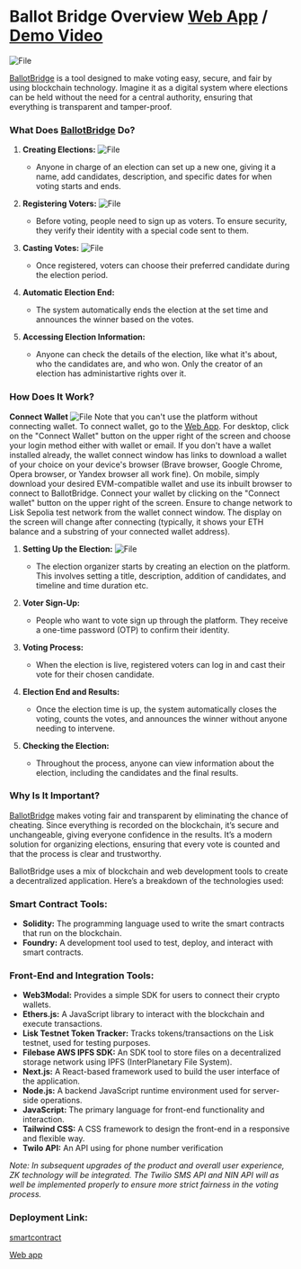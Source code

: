 # Ballot Bridge Overview [Web App](https://ballotbridge.vercel.app/) / [Demo Video](https://youtu.be/zVzt6g1CVs8?si=Av0CrL3Zv_vYHC1M)
![File](https://ipfs.filebase.io/ipfs/QmYBTGnXtZiSvYJnq63YHcV9UmL6ex4VKaytQAgVacjkpZ)

[BallotBridge](https://ballotbridge.vercel.app/) is a tool designed to make voting easy, secure, and fair by using blockchain technology. Imagine it as a digital system where elections can be held without the need for a central authority, ensuring that everything is transparent and tamper-proof.

### What Does [BallotBridge](https://ballotbridge.vercel.app/) Do?

1. **Creating Elections:** 
![File](https://ipfs.filebase.io/ipfs/QmbFt962D27dwpMXQT94WcCqgg3124KEKt6iCjAihzRzsR)
   - Anyone in charge of an election can set up a new one, giving it a name, add candidates, description, and specific dates for when voting starts and ends.

2. **Registering Voters:**
![File](https://ipfs.filebase.io/ipfs/QmcK4v8XaDsNx9r6pwJ9xcPKDqxkcjkKiqFUHJ24HqsYXU)
   - Before voting, people need to sign up as voters. To ensure security, they verify their identity with a special code sent to them.

3. **Casting Votes:**
![File](https://ipfs.filebase.io/ipfs/QmWrgtLXnhDM1FK7m5gxXFEtmcHChxH1zJnMnYoDrCk7E6)
   - Once registered, voters can choose their preferred candidate during the election period.

4. **Automatic Election End:**
   - The system automatically ends the election at the set time and announces the winner based on the votes.

5. **Accessing Election Information:**
   - Anyone can check the details of the election, like what it's about, who the candidates are, and who won. Only the creator of an election has administartive rights over it.

### How Does It Work?
**Connect Wallet**
![File](https://ipfs.filebase.io/ipfs/QmaCYtfuue43qkkXhyE8D1adYjk9b2zJWjsrFjD3QVT4CF)
Note that you can't use the platform without connecting wallet. To connect wallet, go to the [Web App](https://ballotbridge.vercel.app). For desktop, click on the "Connect Wallet" button on the upper right of the screen and choose your login method either with wallet or email. If you don't have a wallet installed already, the wallet connect window has links to download a wallet of your choice on your device's browser (Brave browser, Google Chrome, Opera browser, or Yandex browser all work fine). On mobile, simply download your desired EVM-compatible wallet and use its inbuilt browser to connect to BallotBridge. Connect your wallet by clicking on the "Connect wallet" button on the upper right of the screen. Ensure to change network to Lisk Sepolia test network from the wallet connect window. The display on the screen will change after connecting (typically, it shows your ETH balance and a substring of your connected wallet address).

1. **Setting Up the Election:**
![File](https://ipfs.filebase.io/ipfs/QmcZHi9hm6M4JWsefkJEAsZEkE68emVpoL85mnbtWSkzTP)
   - The election organizer starts by creating an election on the platform. This involves setting a title, description, addition of candidates, and timeline and time duration etc.

2. **Voter Sign-Up:**
   - People who want to vote sign up through the platform. They receive a one-time password (OTP) to confirm their identity.

3. **Voting Process:**
   - When the election is live, registered voters can log in and cast their vote for their chosen candidate.

4. **Election End and Results:**
   - Once the election time is up, the system automatically closes the voting, counts the votes, and announces the winner without anyone needing to intervene.

5. **Checking the Election:**
   - Throughout the process, anyone can view information about the election, including the candidates and the final results.

### Why Is It Important?

[BallotBridge](https://ballotbridge.vercel.app/)  makes voting fair and transparent by eliminating the chance of cheating. Since everything is recorded on the blockchain, it’s secure and unchangeable, giving everyone confidence in the results. It’s a modern solution for organizing elections, ensuring that every vote is counted and that the process is clear and trustworthy.

BallotBridge uses a mix of blockchain and web development tools to create a decentralized application. Here’s a breakdown of the technologies used:

### **Smart Contract Tools:**
- **Solidity:** The programming language used to write the smart contracts that run on the blockchain.
- **Foundry:** A development tool used to test, deploy, and interact with smart contracts.

### **Front-End and Integration Tools:**
- **Web3Modal:** Provides a simple SDK for users to connect their crypto wallets.
- **Ethers.js:** A JavaScript library to interact with the blockchain and execute transactions.
- **Lisk Testnet Token Tracker:** Tracks tokens/transactions on the Lisk testnet, used for testing purposes.
- **Filebase AWS IPFS SDK:** An SDK tool to store files on a decentralized storage network using IPFS (InterPlanetary File System).
- **Next.js:** A React-based framework used to build the user interface of the application.
- **Node.js:** A backend JavaScript runtime environment used for server-side operations.
- **JavaScript:** The primary language for front-end functionality and interaction.
- **Tailwind CSS:** A CSS framework to design the front-end in a responsive and flexible way.
- **Twilo API:** An API using for phone number verification

*Note: In subsequent upgrades of the product and overall user experience, ZK technology will be integrated. The Twilio SMS API and NIN API will as well be implemented properly to ensure more strict fairness in the voting process.*

### **Deployment Link:**
[smartcontract](https://sepolia-blockscout.lisk.com/address/0xee6d93ae79710c78fa3149c915b3819a30d629a8)

[Web app](https://ballotbridge.vercel.app/)
